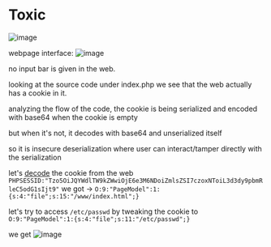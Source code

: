 # Toxic

![image](https://github.com/IcariZ/HTB/assets/89731969/3cc092be-1772-4771-9959-717a2b0a0aeb)

webpage interface:
![image](https://github.com/IcariZ/HTB/assets/89731969/fb1baa77-12f5-4447-985f-80a3c75cc6da)

no input bar is given in the web.

looking at the source code under index.php we see that the web actually has a cookie in it. 

analyzing the flow of the code, the cookie is being serialized and encoded with base64 when the cookie is empty

but when it's not, it decodes with base64 and unserialized itself

so it is insecure deserialization where user can interact/tamper directly with the serialization

let's [decode](https://gchq.github.io/CyberChef/) the cookie from the web
``PHPSESSID:"Tzo5OiJQYWdlTW9kZWwiOjE6e3M6NDoiZmlsZSI7czoxNToiL3d3dy9pbmRleC5odG1sIjt9"`` 
we got -> ``O:9:"PageModel":1:{s:4:"file";s:15:"/www/index.html";}``

let's try to access ``/etc/passwd`` by tweaking the cookie to 
``O:9:"PageModel":1:{s:4:"file";s:11:"/etc/passwd";}``

we get 
![image](https://github.com/IcariZ/HTB/assets/89731969/d6d3c475-cab0-42d5-a1ac-c8c7f10b8b15)





